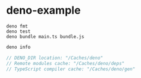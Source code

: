 # deno-example

```
deno fmt
deno test
deno bundle main.ts bundle.js
```

```ts
deno info

// DENO_DIR location: "/Caches/deno"
// Remote modules cache: "/Caches/deno/deps"
// TypeScript compiler cache: "/Caches/deno/gen"
```